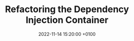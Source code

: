 ---
layout: post
title: "Refactoring the Dependency Injection Container"
date: "2022-11-14 15:20:00 +0100"
level: 'intermediate'
expiration: 'none'
illustration: 'refactoring.jpg'
illustrationCaption: 'Image by <a target="_blank" rel="noopener" href="https://pixabay.com/photos/?utm_source=link-attribution&amp;utm_medium=referral&amp;utm_campaign=image&amp;utm_content=731198">Free-Photos</a> from <a href="https://pixabay.com/?utm_source=link-attribution&amp;utm_medium=referral&amp;utm_campaign=image&amp;utm_content=731198">Pixabay</a>'
illustration_share: 'refactoring_600x600.jpg'
category: 'backend'
categoryLabel: 'Backend'
tags:   [php82,refactor,dic,clean-code]
tagLabels: ['PHP 8.2', 'Refactoring', 'DIC', 'Clean code']
excerpt: ""
keywords: "PHP 8.2, dependency injection, Clean code, S.O.L.I.D., SOLID Principles, Interface, PHPUnit, PHPStan"
review: true
published: false
---